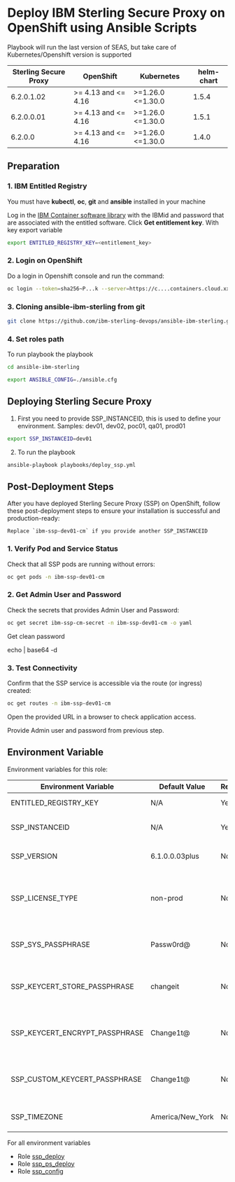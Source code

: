 # Deploy IBM Sterling Secure Proxy on OpenShift using Ansible Scripts

Playbook will run the last version of SEAS, but take care of Kubernetes/Openshift version is supported

| Sterling Secure Proxy     | OpenShift           | Kubernetes          | helm-chart |
|---------------------------|---------------------|---------------------|------------|
| 6.2.0.1.02                | >= 4.13 and <= 4.16 | >=1.26.0 <=1.30.0   | 1.5.4      |
| 6.2.0.0.01                | >= 4.13 and <= 4.16 | >=1.26.0 <=1.30.0   | 1.5.1      |
| 6.2.0.0                   | >= 4.13 and <= 4.16 | >=1.26.0 <=1.30.0   | 1.4.0      |
## Preparation

### 1. IBM Entitled Registry

You must have **kubectl**, **oc**, **git** and **ansible** installed in your machine

Log in the [IBM Container software library](https://myibm.ibm.com/products-services/containerlibrary) with the IBMid and password that are associated with the entitled software. Click **Get entitlement key**. With key export variable

```bash 
export ENTITLED_REGISTRY_KEY=<entitlement_key>
```

### 2. Login on OpenShift

Do a login in Openshift console and run the command:

```bash 
oc login --token=sha256~P...k --server=https://c....containers.cloud.xxx.com:31234
```

### 3. Cloning ansible-ibm-sterling from git

```bash 
git clone https://github.com/ibm-sterling-devops/ansible-ibm-sterling.git
```

### 4. Set roles path

To run playbook the playbook

```bash 
cd ansible-ibm-sterling

export ANSIBLE_CONFIG=./ansible.cfg 
```

## Deploying Sterling Secure Proxy

1) First you need to provide SSP_INSTANCEID, this is used to define your environment. Samples: dev01, dev02, poc01, qa01, prod01

```bash 
export SSP_INSTANCEID=dev01
```

2) To run the playbook

```bash 
ansible-playbook playbooks/deploy_ssp.yml
```

## Post-Deployment Steps

After you have deployed Sterling Secure Proxy (SSP) on OpenShift, follow these post-deployment steps to ensure your installation is successful and production-ready:

```
Replace `ibm-ssp-dev01-cm` if you provide another SSP_INSTANCEID
```

### 1. Verify Pod and Service Status

Check that all SSP pods are running without errors:

```bash
oc get pods -n ibm-ssp-dev01-cm
```

### 2. Get Admin User and Password

Check the secrets that provides Admin User and Password:

```bash
oc get secret ibm-ssp-cm-secret -n ibm-ssp-dev01-cm -o yaml
```

Get clean password

echo <value from adminPassword> | base64 -d

### 3. Test Connectivity

Confirm that the SSP service is accessible via the route (or ingress) created:

```bash
oc get routes -n ibm-ssp-dev01-cm
```
Open the provided URL in a browser to check application access.

Provide Admin user and password from previous step.



## Environment Variable

Environment variables for this role:

| Environment Variable                | Default Value   | Required | Description                                      |
|-------------------------------------|-----------------|----------|--------------------------------------------------|
| ENTITLED_REGISTRY_KEY               | N/A             | Yes      | Entitlement registry key                         |
| SSP_INSTANCEID                      | N/A             | Yes      | Instance ID for SSP application                  |
| SSP_VERSION                         | 6.1.0.0.03plus  | No       | Version of SSP application                       |
| SSP_LICENSE_TYPE                    | non-prod        | No       | License type for SSP application (prod or non-prod) |
| SSP_SYS_PASSPHRASE                  | Passw0rd@       | No       | System passphrase for SSP application            |
| SSP_KEYCERT_STORE_PASSPHRASE        | changeit        | No       | Keystore and certificate store passphrase        |
| SSP_KEYCERT_ENCRYPT_PASSPHRASE      | Change1t@       | No       | Encryption passphrase for keys and certificates  |
| SSP_CUSTOM_KEYCERT_PASSPHRASE       | Change1t@       | No       | Custom keystore passphrase for SSP application  |
| SSP_TIMEZONE                        | America/New_York| No       | Timezone for SSP application                    |


For all environment variables

* Role [ssp_deploy](../../roles/ssp_deploy)
* Role [ssp_ps_deploy](../../roles/ssp_ps_deploy)
* Role [ssp_config](../../roles/ssp_config)
